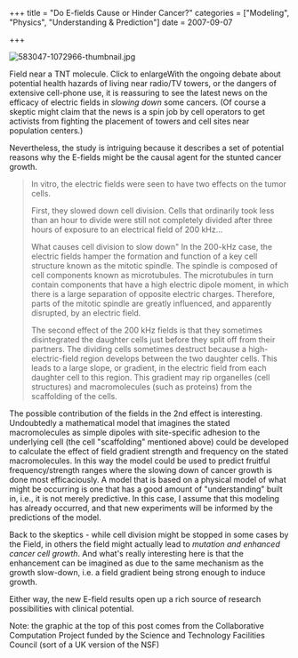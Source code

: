 +++
title = "Do E-fields Cause or Hinder Cancer?"
categories = ["Modeling", "Physics", "Understanding & Prediction"]
date = 2007-09-07


+++


<img src="https://www.fractalog.com/jpg/583047-1072966-thumbnail.jpg" alt="583047-1072966-thumbnail.jpg" />

  Field near a TNT molecule. Click to enlargeWith the ongoing debate about potential health hazards of living near radio/TV towers, or the dangers of extensive cell-phone use, it is reassuring to see the latest news on the efficacy of electric fields in <em>slowing down</em> some cancers. (Of course a skeptic might claim that the news is a spin job by cell operators to get activists from fighting the placement of towers and cell sites near population centers.)
   
Nevertheless, the study is intriguing because it describes a set of potential reasons why the E-fields might be the causal agent for the stunted cancer growth.
   
<blockquote>  
In vitro, the electric fields were seen to have two effects on the tumor cells.
   
First, they slowed down cell division. Cells that ordinarily took less than an hour to divide were still not completely divided after three hours of exposure to an electrical field of 200 kHz...
   
What causes cell division to slow down&quot; In the 200-kHz case, the electric fields hamper the formation and function of a key cell structure known as the mitotic spindle. The spindle is composed of cell components known as microtubules. The microtubules in turn contain components that have a high electric dipole moment, in which there is a large separation of opposite electric charges. Therefore, parts of the mitotic spindle are greatly influenced, and apparently disrupted, by an electric field.
   
The second effect of the 200 kHz fields is that they sometimes disintegrated the daughter cells just before they split off from their partners. The dividing cells sometimes destruct because a high-electric-field region develops between the two daughter cells. This leads to a large slope, or gradient, in the electric field from each daughter cell to this region. This gradient may rip organelles (cell structures) and macromolecules (such as proteins) from the scaffolding of the cells.
  </blockquote>
   
The possible contribution of the fields in the 2nd effect is interesting. Undoubtedly a mathematical model that imagines the stated macromolecules as simple dipoles with site-specific adhesion to the underlying cell (the cell &quot;scaffolding&quot; mentioned above) could be developed to calculate the effect of field gradient strength and frequency on the stated macromolecules. In this way the model could be used to predict fruitful frequency/strength ranges where the slowing down of cancer growth is done most efficaciously. A model that is based on a physical model of what might be occurring is one that has a good amount of &quot;understanding&quot; built in, i.e., it is not merely predictive. In this case, I assume that this modeling has already occurred, and that new experiments will be informed by the predictions of the model.
   
Back to the skeptics - while cell division might be stopped in some cases by the Field, in others the field might actually lead to <em>mutation and enhanced cancer cell growth</em>. And what's really interesting here is that the enhancement can be imagined as due to the same mechanism as the growth slow-down, i.e. a field gradient being strong enough to induce growth.
   
Either way, the new E-field results open up a rich source of research possibilities with clinical potential.
    
Note: the graphic at the top of this post comes from the Collaborative Computation Project funded by the Science and Technology Facilities Council (sort of a UK version of the NSF) 
